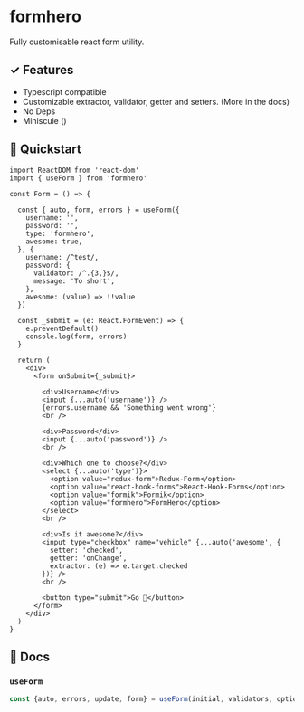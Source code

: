 # formhero

Fully customisable react form utility.

## ✓ Features

- Typescript compatible
- Customizable extractor, validator, getter and setters. (More in the docs)
- No Deps
- Miniscule ()

## 🚀 Quickstart

```tyimport React from 'react'
import ReactDOM from 'react-dom'
import { useForm } from 'formhero'

const Form = () => {

  const { auto, form, errors } = useForm({
    username: '',
    password: '',
    type: 'formhero',
    awesome: true,
  }, {
    username: /^test/,
    password: {
      validator: /^.{3,}$/,
      message: 'To short',
    },
    awesome: (value) => !!value
  })

  const _submit = (e: React.FormEvent) => {
    e.preventDefault()
    console.log(form, errors)
  }

  return (
    <div>
      <form onSubmit={_submit}>
        
        <div>Username</div>
        <input {...auto('username')} />
        {errors.username && 'Something went wrong'}
        <br />

        <div>Password</div>
        <input {...auto('password')} />
        <br />

        <div>Which one to choose?</div>
        <select {...auto('type')}>
          <option value="redux-form">Redux-Form</option>
          <option value="react-hook-forms">React-Hook-Forms</option>
          <option value="formik">Formik</option>
          <option value="formhero">FormHero</option>
        </select>
        <br />

        <div>Is it awesome?</div>
        <input type="checkbox" name="vehicle" {...auto('awesome', {
          setter: 'checked',
          getter: 'onChange',
          extractor: (e) => e.target.checked
        })} />
        <br />

        <button type="submit">Go 🚀</button>
      </form>
    </div>
  )
}
```

## 📖 Docs

### `useForm`

```typescript
const {auto, errors, update, form} = useForm(initial, validators, options)
```
